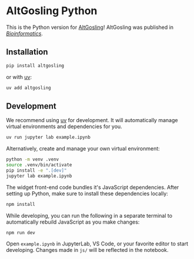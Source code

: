 # AltGosling Python
This is the Python version for [AltGosling](https://github.com/gosling-lang/altgosling)! AltGosling was published in [_Bioinformatics_](https://academic.oup.com/bioinformatics/article/40/12/btae670/7900296).


## Installation

```sh
pip install altgosling
```

or with [uv](https://github.com/astral-sh/uv):

```sh
uv add altgosling
```

## Development

We recommend using [uv](https://github.com/astral-sh/uv) for development.
It will automatically manage virtual environments and dependencies for you.

```sh
uv run jupyter lab example.ipynb
```

Alternatively, create and manage your own virtual environment:

```sh
python -m venv .venv
source .venv/bin/activate
pip install -e ".[dev]"
jupyter lab example.ipynb
```

The widget front-end code bundles it's JavaScript dependencies. After setting up Python,
make sure to install these dependencies locally:

```sh
npm install
```

While developing, you can run the following in a separate terminal to automatically
rebuild JavaScript as you make changes:

```sh
npm run dev
```

Open `example.ipynb` in JupyterLab, VS Code, or your favorite editor
to start developing. Changes made in `js/` will be reflected
in the notebook.

